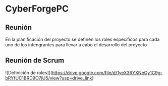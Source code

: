 # CyberForgePC
## Reunión
En la planificación del proyecto se definen los roles especificos para cada uno de los intengrantes para llevar a cabo el desarrollo del proyecto


## Reunión de Scrum 
![Definición de roles]](https://drive.google.com/file/d/1yeX36YXNeOy1C9g-bRYfUC1BRD9O7jU5/view?usp=drive_link)

